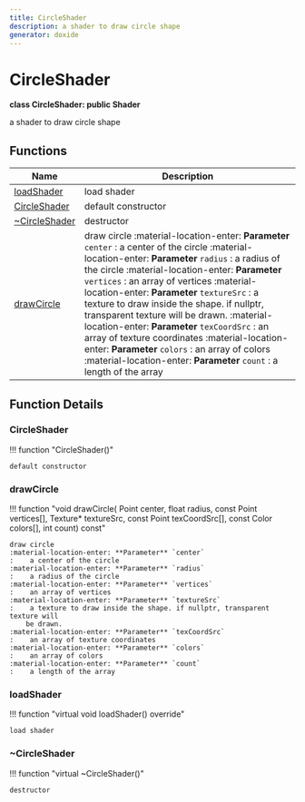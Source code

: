 ```yaml
---
title: CircleShader
description: a shader to draw circle shape 
generator: doxide
---
```



# CircleShader

**class CircleShader: public Shader**

a shader to draw circle shape

## Functions

| Name | Description |
| ---- | ----------- |
| [loadShader](#loadShader) | load shader  |
| [CircleShader](#CircleShader) | default constructor  |
| [~CircleShader](#_u007eCircleShader) | destructor  |
| [drawCircle](#drawCircle) | draw circle :material-location-enter: **Parameter** `center` :    a center of the circle :material-location-enter: **Parameter** `radius` :    a radius of the circle :material-location-enter: **Parameter** `vertices` :    an array of vertices :material-location-enter: **Parameter** `textureSrc` :    a texture to draw inside the shape. if nullptr, transparent texture will be drawn. :material-location-enter: **Parameter** `texCoordSrc` :    an array of texture coordinates :material-location-enter: **Parameter** `colors` :    an array of colors :material-location-enter: **Parameter** `count` :    a length of the array  |

## Function Details

### CircleShader<a name="CircleShader"></a>

!!! function "CircleShader()"

    default constructor

### drawCircle<a name="drawCircle"></a>

!!! function "void drawCircle( Point center, float radius, const Point vertices[], Texture&#42; textureSrc, const Point texCoordSrc[], const Color colors[], int count) const"

    draw circle
    :material-location-enter: **Parameter** `center`
    :    a center of the circle
    :material-location-enter: **Parameter** `radius`
    :    a radius of the circle
    :material-location-enter: **Parameter** `vertices`
    :    an array of vertices
    :material-location-enter: **Parameter** `textureSrc`
    :    a texture to draw inside the shape. if nullptr, transparent texture will
        be drawn.
    :material-location-enter: **Parameter** `texCoordSrc`
    :    an array of texture coordinates
    :material-location-enter: **Parameter** `colors`
    :    an array of colors
    :material-location-enter: **Parameter** `count`
    :    a length of the array

### loadShader<a name="loadShader"></a>

!!! function "virtual void loadShader() override"

    load shader

### ~CircleShader<a name="_u007eCircleShader"></a>

!!! function "virtual ~CircleShader()"

    destructor
